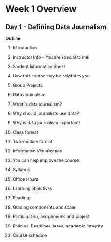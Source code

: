 # Week 1 Overview

## Day 1 - Defining Data Journalism

**Outline**
1. Introduction
  1. Instructor Info - You are special to me!
  2. Student Information Sheet
  3. How this course may be helpful to you
  4. Group Projects

2. Data Journalism
  1. What is data journalism?
  2. Why should journalists use data?
  3. Why is data journalism important?

3. Class format
  1. Two-module format
  2. Information Visualization
  3. You can help improve the course!

4. Syllabus
  1. Office Hours
  2. Learning objectives
  3. Readings
  4. Grading components and scale
  5. Participation, assignments and project
  6. Policies: Deadlines, leave, academic integrity
  7. Course schedule
